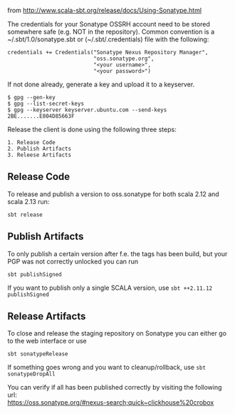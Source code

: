 from http://www.scala-sbt.org/release/docs/Using-Sonatype.html

The credentials for your Sonatype OSSRH account need to be stored somewhere safe (e.g. NOT in the repository).
Common convention is a ~/.sbt/1.0/sonatype.sbt or (~/.sbt/.credentials) file with the following:

```
credentials += Credentials("Sonatype Nexus Repository Manager",
                           "oss.sonatype.org",
                           "<your username>",
                           "<your password>")
```

If not done already, generate a key and upload it to a keyserver.

```
$ gpg --gen-key
$ gpg --list-secret-keys
$ gpg --keyserver keyserver.ubuntu.com --send-keys 2BE.......E804D85663F
```

Release the client is done using the following three steps:

```
1. Release Code
2. Publish Artifacts
3. Releese Artifacts 
```

## Release Code

To release and publish a version to oss.sonatype for both scala 2.12 and scala 2.13 run:

```
sbt release 
```

## Publish Artifacts

To only publish a certain version after f.e. the tags has been build, but your PGP was not correctly unlocked you can
run

```
sbt publishSigned
```

If you want to publish only a single SCALA version, use `sbt ++2.11.12 publishSigned`

## Release Artifacts

To close and release the staging repository on Sonatype you can either go to the web interface or use

```
sbt sonatypeRelease
```

If something goes wrong and you want to cleanup/rollback, use `sbt sonatypeDropAll`

You can verify if all has been published correctly by visiting the following url:<br>
https://oss.sonatype.org/#nexus-search;quick~clickhouse%20crobox